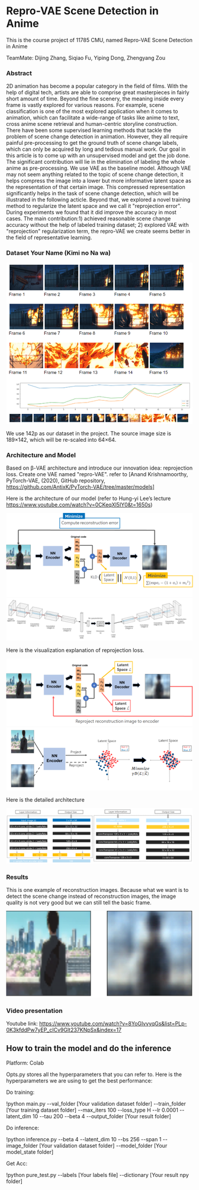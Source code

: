 # Repro-VAE Scene Detection in Anime
This is the course project of 11785 CMU, named Repro-VAE Scene Detection in Anime
 
TeamMate: Dijing Zhang, Siqiao Fu, Yiping Dong, Zhengyang Zou

### Abstract
2D animation has become a popular category in the field of films. With the help of digital tech, artists are able to comprise great masterpieces in fairly short amount of time. Beyond the fine scenery, the meaning inside every frame is vastly explored for various reasons. For example, scene classification is one of the most explored application when it comes to animation, which can facilitate a wide-range of tasks like anime to text, cross anime scene retrieval and human-centric storyline construction. There have been some supervised learning methods that tackle the problem of scene change detection in animation. However, they all require painful pre-processing to get the ground truth of scene change labels, which can only be acquired by long and tedious manual work. Our goal in this article is to come up with an unsupervised model and get the job done. The significant contribution will lie in the elimination of labeling the whole anime as pre-processing. We use VAE as the baseline model. Although VAE may not seem anything related to the topic of scene change detection, it helps compress the image into a lower but more informative latent space as the representation of that certain image. This compressed representation significantly helps in the task of scene change detection, which will be illustrated in the following acticle. Beyond that, we explored a novel training method to regularize the latent space and we call it "reprojection error". During experiments we found that it did improve the accuracy in most cases. The main contribution:1) achieved reasonable scene change accuracy without the help of labeled training dataset; 2) explored VAE with "reprojection" regularization term, the repro-VAE we create seems better in the field of representative learning.

### Dataset Your Name (Kimi no Na wa)

![image](https://github.com/11785-Team/Scene-Detection-Project/blob/master/images/example_images.png)

We use 142p as our dataset in the project. The source image size is 189×142, which will be re-scaled into 64×64.

### Architecture and Model
Based on β-VAE architecture and introduce our innovation idea: reprojection loss. Create one VAE named "repro-VAE". refer to [Anand Krishnamoorthy, PyTorch-VAE, (2020), GitHub repository, https://github.com/AntixK/PyTorch-VAE/tree/master/models]

Here is the architecture of our model  (refer to Hung-yi Lee’s lecture  https://www.youtube.com/watch?v=0CKeqXl5IY0&t=1650s)

![image](https://github.com/11785-Team/Scene-Detection-Project/blob/master/images/architecture.png)
![image](https://github.com/11785-Team/Scene-Detection-Project/blob/master/images/3D_architecture.png)

Here is the visualization explanation of reprojection loss.

![image](https://github.com/11785-Team/Scene-Detection-Project/blob/master/images/reprojection.png)
![image](https://github.com/11785-Team/Scene-Detection-Project/blob/master/images/latent_reprojection.png)

Here is the detailed architecture

![image](https://github.com/11785-Team/Scene-Detection-Project/blob/master/images/architecture_details.png)

### Results
This is one example of reconstruction images. Because what we want is to detect the scene change instead of reconstruction images, the image quality is not very good but we can still tell the basic frame.

![image](https://github.com/11785-Team/Scene-Detection-Project/blob/master/images/reconstruction.png)

### Video presentation
Youtube link: https://www.youtube.com/watch?v=8YoGIvvyqGs&list=PLp-0K3kfddPw7yEP_cICv9Glt237KNpSx&index=17

## How to train the model and do the inference
Platform: Colab

Opts.py stores all the hyperparameters that you can refer to. Here is the hyperparameters we are using to get the best performance:

Do training:

!python main.py --val_folder [Your validation dataset folder] --train_folder [Your training dataset folder] --max_iters 100 --loss_type H --lr 0.0001 --latent_dim 10 --tau 200 --beta 4 --output_folder [Your result folder]

Do inference:

!python inference.py --beta 4 --latent_dim 10 --bs 256 --span 1 --image_folder [Your validation dataset folder]  --model_folder [Your model_state folder]

Get Acc:

!python pure_test.py --labels [Your labels file] --dictionary [Your result npy folder]
